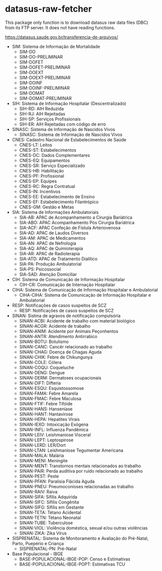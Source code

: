 # datasus-raw-fetcher

This package only function is to download datasus raw data files (DBC) from its
FTP server. It does not have reading functions.

https://datasus.saude.gov.br/transferencia-de-arquivos/

- SIM: Sistema de Informação de Mortalidade
  - SIM-DO
  - SIM-DO-PRELIMINAR
  - SIM-DOFET
  - SIM-DOFET-PRELIMINAR
  - SIM-DOEXT
  - SIM-DOEXT-PRELIMINAR
  - SIM-DOINF
  - SIM-DOINF-PRELIMINAR
  - SIM-DOMAT
  - SIM-DOMAT-PRELIMINAR
- SIH: Sistema de Informação Hospitalar (Descentralizado)
  - SIH-RD: AIH Reduzida
  - SIH-RJ: AIH Rejeitadas
  - SIH-SP: Serviços Profissionais
  - SIH-ER: AIH Rejeitadas com código de erro
- SINASC: Sistema de Informação de Nascidos Vivos
  - SINASC: Sistema de Informação de Nascidos Vivos
- CNES: Cadastro Nacional de Estabelecimentos de Saúde
  - CNES-LT: Leitos
  - CNES-ST: Estabelecimentos
  - CNES-DC: Dados Complementares
  - CNES-EQ: Equipamentos
  - CNES-SR: Serviço Especializado
  - CNES-HB: Habilitação
  - CNES-PF: Profissional
  - CNES-EP: Equipes
  - CNES-RC: Regra Contratual
  - CNES-IN: Incentivos
  - CNES-EE: Estabelecimento de Ensino
  - CNES-EF: Estabelecimento Filantrópico
  - CNES-GM: Gestão e Metas
- SIA: Sistema de Informações Ambulatoriais
  - SIA-AB: APAC de Acompanhamento a Cirurgia Bariátrica
  - SIA-ABO: APAC Acompanhamento Pós Cirurgia Bariátrica
  - SIA-ACF: APAC Confeção de Fístula Arteriovenosa
  - SIA-AD: APAC de Laudos Diversos
  - SIA-AM: APAC de Medicamentos
  - SIA-AN: APAC de Nefrologia
  - SIA-AQ: APAC de Quimioterapia
  - SIA-AR: APAC de Radioterapia
  - SIA-ATD: APAC de Tratamento Dialítico
  - SIA-PA: Produção Ambulatorial
  - SIA-PS: Psicossocial
  - SIA-SAD: Atenção Domiciliar
- CIH: Sistema de Comunicação de Informação Hospitalar
  - CIH-CR: Comunicação de Internação Hospitalar
- CIHA: Sistema de Comunicação de Informação Hospitalar e Ambulatorial
  - CIHA-CIHA: Sistema de Comunicação de Informação Hospitalar e Ambulatorial
- RESP: Notificações de casos suspeitos de SCZ
  - RESP: Notificações de casos suspeitos de SCZ
- SINAN: Sistma de agravos de notificação compulsória
  - SINAN-ACBI: Acidente de trabalho com material biológico
  - SINAN-ACGR: Acidente de trabalho
  - SINAN-ANIM: Acidente por Animais Peçonhentos
  - SINAN-ANTR: Atendimento Antirrabico
  - SINAN-BOTU: Botulismo
  - SINAN-CANC: Cancêr relacionado ao trabalho
  - SINAN-CHAG: Doença de Chagas Aguda
  - SINAN-CHIK: Febre de Chikungunya
  - SINAN-COLE: Cólera
  - SINAN-COQU: Coqueluche
  - SINAN-DENG: Dengue
  - SINAN-DERM: Dermatoses ocupacionais
  - SINAN-DIFT: Difteria
  - SINAN-ESQU: Esquistossomose
  - SINAN-FAMA: Febre Amarela
  - SINAN-FMAC: Febre Maculosa
  - SINAN-FTIF: Febre Tifóide
  - SINAN-HANS: Hanseníase
  - SINAN-HANT: Hantavirose
  - SINAN-HEPA: Hepatites Virais
  - SINAN-IEXO: Intoxicação Exógena
  - SINAN-INFL: Influenza Pandêmica
  - SINAN-LEIV: Leishmaniose Visceral
  - SINAN-LEPT: Leptospirose
  - SINAN-LERD: LER/Dort
  - SINAN-LTAN: Leishmaniose Tegumentar Americana
  - SINAN-MALA: Malária
  - SINAN-MENI: Meningite
  - SINAN-MENT: Transtornos mentais relacionados ao trabalho
  - SINAN-PAIR: Perda auditiva por ruído relacionado ao trabalho
  - SINAN-PEST: Peste
  - SINAN-PFAN: Paralisia Flácida Aguda
  - SINAN-PNEU: Pneumoconioses relacionadas ao trabalho
  - SINAN-RAIV: Raiva
  - SINAN-SIFA: Sífilis Adquirida
  - SINAN-SIFC: Sífilis Congênita
  - SINAN-SIFG: Sífilis em Gestante
  - SINAN-TETA: Tétano Acidental
  - SINAN-TETN: Tétano Neonatal
  - SINAN-TUBE: Tuberculose
  - SINAN-VIOL: Violência doméstica, sexual e/ou outras violências
  - SINAN-ZIKA: Zika Vírus
- SISPRENATAL: Sistema de Monitoramento e Avaliação do Pré-Natal, Parto, Puepério e Criança
  - SISPRENATAL-PN: Pré-Natal
- Base Populacional - IBGE
  - BASE-POPULACIONAL-IBGE-POP: Censo e Estimativas
  - BASE-POPULACIONAL-IBGE-POPT: Estimativas TCU
